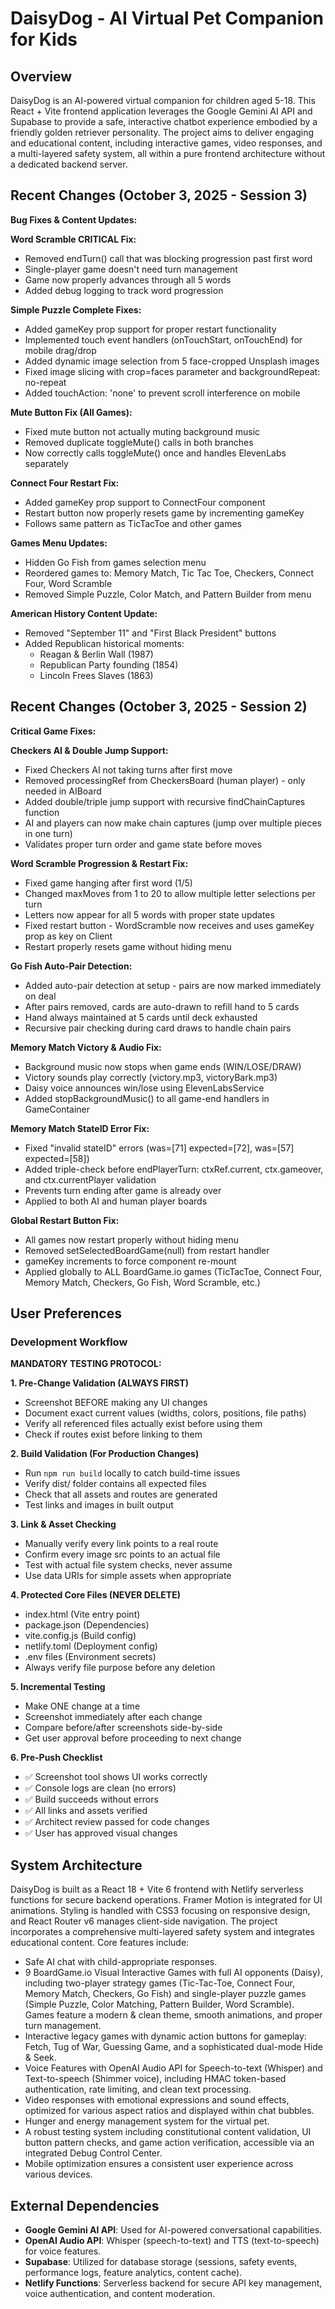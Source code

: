 # DaisyDog - AI Virtual Pet Companion for Kids

## Overview
DaisyDog is an AI-powered virtual companion for children aged 5-18. This React + Vite frontend application leverages the Google Gemini AI API and Supabase to provide a safe, interactive chatbot experience embodied by a friendly golden retriever personality. The project aims to deliver engaging and educational content, including interactive games, video responses, and a multi-layered safety system, all within a pure frontend architecture without a dedicated backend server.

## Recent Changes (October 3, 2025 - Session 3)
**Bug Fixes & Content Updates:**

**Word Scramble CRITICAL Fix:**
- Removed endTurn() call that was blocking progression past first word
- Single-player game doesn't need turn management
- Game now properly advances through all 5 words
- Added debug logging to track word progression

**Simple Puzzle Complete Fixes:**
- Added gameKey prop support for proper restart functionality
- Implemented touch event handlers (onTouchStart, onTouchEnd) for mobile drag/drop
- Added dynamic image selection from 5 face-cropped Unsplash images
- Fixed image slicing with crop=faces parameter and backgroundRepeat: no-repeat
- Added touchAction: 'none' to prevent scroll interference on mobile

**Mute Button Fix (All Games):**
- Fixed mute button not actually muting background music
- Removed duplicate toggleMute() calls in both branches
- Now correctly calls toggleMute() once and handles ElevenLabs separately

**Connect Four Restart Fix:**
- Added gameKey prop support to ConnectFour component
- Restart button now properly resets game by incrementing gameKey
- Follows same pattern as TicTacToe and other games

**Games Menu Updates:**
- Hidden Go Fish from games selection menu
- Reordered games to: Memory Match, Tic Tac Toe, Checkers, Connect Four, Word Scramble
- Removed Simple Puzzle, Color Match, and Pattern Builder from menu

**American History Content Update:**
- Removed "September 11" and "First Black President" buttons
- Added Republican historical moments:
  - Reagan & Berlin Wall (1987)
  - Republican Party founding (1854)
  - Lincoln Frees Slaves (1863)

## Recent Changes (October 3, 2025 - Session 2)
**Critical Game Fixes:**

**Checkers AI & Double Jump Support:**
- Fixed Checkers AI not taking turns after first move
- Removed processingRef from CheckersBoard (human player) - only needed in AIBoard
- Added double/triple jump support with recursive findChainCaptures function
- AI and players can now make chain captures (jump over multiple pieces in one turn)
- Validates proper turn order and game state before moves

**Word Scramble Progression & Restart Fix:**
- Fixed game hanging after first word (1/5)
- Changed maxMoves from 1 to 20 to allow multiple letter selections per turn
- Letters now appear for all 5 words with proper state updates
- Fixed restart button - WordScramble now receives and uses gameKey prop as key on Client
- Restart properly resets game without hiding menu

**Go Fish Auto-Pair Detection:**
- Added auto-pair detection at setup - pairs are now marked immediately on deal
- After pairs removed, cards are auto-drawn to refill hand to 5 cards
- Hand always maintained at 5 cards until deck exhausted
- Recursive pair checking during card draws to handle chain pairs

**Memory Match Victory & Audio Fix:**
- Background music now stops when game ends (WIN/LOSE/DRAW)
- Victory sounds play correctly (victory.mp3, victoryBark.mp3)
- Daisy voice announces win/lose using ElevenLabsService
- Added stopBackgroundMusic() to all game-end handlers in GameContainer

**Memory Match StateID Error Fix:**
- Fixed "invalid stateID" errors (was=[71] expected=[72], was=[57] expected=[58])
- Added triple-check before endPlayerTurn: ctxRef.current, ctx.gameover, and ctx.currentPlayer validation
- Prevents turn ending after game is already over
- Applied to both AI and human player boards

**Global Restart Button Fix:**
- All games now restart properly without hiding menu
- Removed setSelectedBoardGame(null) from restart handler
- gameKey increments to force component re-mount
- Applied globally to ALL BoardGame.io games (TicTacToe, Connect Four, Memory Match, Checkers, Go Fish, Word Scramble, etc.)

## User Preferences
### Development Workflow
**MANDATORY TESTING PROTOCOL:**

**1. Pre-Change Validation (ALWAYS FIRST)**
- Screenshot BEFORE making any UI changes
- Document exact current values (widths, colors, positions, file paths)
- Verify all referenced files actually exist before using them
- Check if routes exist before linking to them

**2. Build Validation (For Production Changes)**
- Run `npm run build` locally to catch build-time issues
- Verify dist/ folder contains all expected files
- Check that all assets and routes are generated
- Test links and images in built output

**3. Link & Asset Checking**
- Manually verify every link points to a real route
- Confirm every image src points to an actual file
- Test with actual file system checks, never assume
- Use data URIs for simple assets when appropriate

**4. Protected Core Files (NEVER DELETE)**
- index.html (Vite entry point)
- package.json (Dependencies)
- vite.config.js (Build config)
- netlify.toml (Deployment config)
- .env files (Environment secrets)
- Always verify file purpose before any deletion

**5. Incremental Testing**
- Make ONE change at a time
- Screenshot immediately after each change
- Compare before/after screenshots side-by-side
- Get user approval before proceeding to next change

**6. Pre-Push Checklist**
- ✅ Screenshot tool shows UI works correctly
- ✅ Console logs are clean (no errors)
- ✅ Build succeeds without errors
- ✅ All links and assets verified
- ✅ Architect review passed for code changes
- ✅ User has approved visual changes

## System Architecture
DaisyDog is built as a React 18 + Vite 6 frontend with Netlify serverless functions for secure backend operations. Framer Motion is integrated for UI animations. Styling is handled with CSS3 focusing on responsive design, and React Router v6 manages client-side navigation. The project incorporates a comprehensive multi-layered safety system and integrates educational content. Core features include:
- Safe AI chat with child-appropriate responses.
- 9 BoardGame.io Visual Interactive Games with full AI opponents (Daisy), including two-player strategy games (Tic-Tac-Toe, Connect Four, Memory Match, Checkers, Go Fish) and single-player puzzle games (Simple Puzzle, Color Matching, Pattern Builder, Word Scramble). Games feature a modern & clean theme, smooth animations, and proper turn management.
- Interactive legacy games with dynamic action buttons for gameplay: Fetch, Tug of War, Guessing Game, and a sophisticated dual-mode Hide & Seek.
- Voice Features with OpenAI Audio API for Speech-to-text (Whisper) and Text-to-speech (Shimmer voice), including HMAC token-based authentication, rate limiting, and clean text processing.
- Video responses with emotional expressions and sound effects, optimized for various aspect ratios and displayed within chat bubbles.
- Hunger and energy management system for the virtual pet.
- A robust testing system including constitutional content validation, UI button pattern checks, and game action verification, accessible via an integrated Debug Control Center.
- Mobile optimization ensures a consistent user experience across various devices.

## External Dependencies
- **Google Gemini AI API**: Used for AI-powered conversational capabilities.
- **OpenAI Audio API**: Whisper (speech-to-text) and TTS (text-to-speech) for voice features.
- **Supabase**: Utilized for database storage (sessions, safety events, performance logs, feature analytics, content cache).
- **Netlify Functions**: Serverless backend for secure API key management, voice authentication, and content moderation.